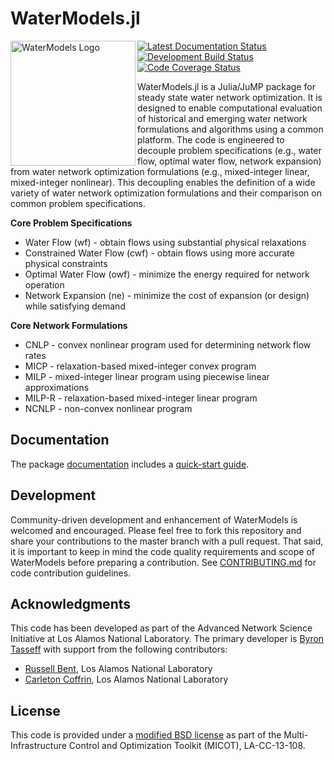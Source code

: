 # WaterModels.jl
<img src="https://lanl-ansi.github.io/WaterModels.jl/dev/assets/logo.svg" align="left" width="200" alt="WaterModels Logo">

<a href="https://lanl-ansi.github.io/WaterModels.jl/latest/"><img align="top" src="https://img.shields.io/badge/docs-latest-blue.svg" alt="Latest Documentation Status"></a> <a href="https://travis-ci.org/lanl-ansi/WaterModels.jl"><img src="https://travis-ci.org/lanl-ansi/WaterModels.jl.svg?branch=master" align="top" alt="Development Build Status"></a> <a href="https://codecov.io/gh/lanl-ansi/WaterModels.jl"><img align="top" src="https://codecov.io/gh/lanl-ansi/WaterModels.jl/branch/master/graph/badge.svg" alt="Code Coverage Status"></a>

WaterModels.jl is a Julia/JuMP package for steady state water network optimization. It is designed to enable computational evaluation of historical and emerging water network formulations and algorithms using a common platform. The code is engineered to decouple problem specifications (e.g., water flow, optimal water flow, network expansion) from water network optimization formulations (e.g., mixed-integer linear, mixed-integer nonlinear). This decoupling enables the definition of a wide variety of water network optimization formulations and their comparison on common problem specifications.

**Core Problem Specifications**
* Water Flow (wf) - obtain flows using substantial physical relaxations
* Constrained Water Flow (cwf) - obtain flows using more accurate physical constraints
* Optimal Water Flow (owf) - minimize the energy required for network operation
* Network Expansion (ne) - minimize the cost of expansion (or design) while satisfying demand

**Core Network Formulations**
* CNLP - convex nonlinear program used for determining network flow rates
* MICP - relaxation-based mixed-integer convex program
* MILP - mixed-integer linear program using piecewise linear approximations
* MILP-R - relaxation-based mixed-integer linear program
* NCNLP - non-convex nonlinear program

## Documentation
The package [documentation](https://lanl-ansi.github.io/WaterModels.jl/latest/) includes a [quick-start guide](https://lanl-ansi.github.io/WaterModels.jl/latest/quickguide.html).

## Development
Community-driven development and enhancement of WaterModels is welcomed and encouraged.
Please feel free to fork this repository and share your contributions to the master branch with a pull request.
That said, it is important to keep in mind the code quality requirements and scope of WaterModels before preparing a contribution.
See [CONTRIBUTING.md](https://github.com/lanl-ansi/WaterModels.jl/blob/master/CONTRIBUTING.md) for code contribution guidelines.

## Acknowledgments
This code has been developed as part of the Advanced Network Science Initiative at Los Alamos National Laboratory.
The primary developer is [Byron Tasseff](https://github.com/tasseff) with support from the following contributors:
- [Russell Bent](https://github.com/rb004f), Los Alamos National Laboratory
- [Carleton Coffrin](https://github.com/ccoffrin), Los Alamos National Laboratory

## License
This code is provided under a [modified BSD license](https://github.com/lanl-ansi/WaterModels.jl/blob/master/LICENSE.md) as part of the Multi-Infrastructure Control and Optimization Toolkit (MICOT), LA-CC-13-108.
